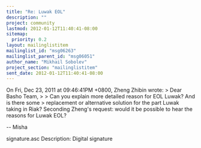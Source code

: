 ```yaml
---
title: "Re: Luwak EOL"
description: ""
project: community
lastmod: 2012-01-12T11:40:41-08:00
sitemap:
  priority: 0.2
layout: mailinglistitem
mailinglist_id: "msg06263"
mailinglist_parent_id: "msg06051"
author_name: "Mikhail Sobolev"
project_section: "mailinglistitem"
sent_date: 2012-01-12T11:40:41-08:00
---
```



On Fri, Dec 23, 2011 at 09:46:41PM +0800, Zheng Zhibin wrote:
&gt; Dear Basho Team,
&gt; 
&gt; Can you explain more detailed reason for EOL Luwak? And is there some
&gt; replacement or alternative solution for the part Luwak taking in Riak?
Seconding Zheng's request: would it be possible to hear the reasons for
Luwak EOL?

--
Misha


signature.asc
Description: Digital signature
